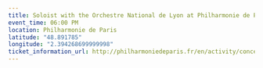 ```yaml
---
title: Soloist with the Orchestre National de Lyon at Philharmonie de Paris; John Adams Concerto
event_time: 06:00 PM
location: Philharmonie de Paris
latitude: "48.891785"
longitude: "2.394268699999998"
ticket_information_url: http://philharmoniedeparis.fr/en/activity/concert-symphonique/16648-orchestre-national-de-lyon
---
```

